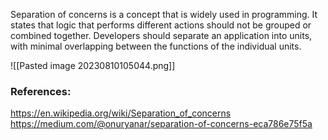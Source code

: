 
Separation of concerns is a concept that is widely used in programming. It states that logic that performs different actions should not be grouped or combined together. Developers should separate an application into units, with minimal overlapping between the functions of the individual units.

![[Pasted image 20230810105044.png]]


### References:
https://en.wikipedia.org/wiki/Separation_of_concerns
https://medium.com/@onuryanar/separation-of-concerns-eca786e75f5a